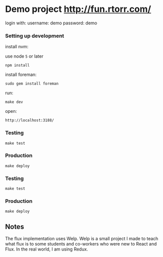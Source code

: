 # Demo project http://fun.rtorr.com/

login with:
username: demo
password: demo

### Setting up development

install nvm:

use node `5` or later

`npm install`

install foreman:

`sudo gem install foreman`

run:

`make dev`

open:

`http://localhost:3188/`


### Testing

`make test`


### Production

`make deploy`

### Testing

`make test`


### Production

`make deploy`

## Notes

The flux implementation uses Welp. Welp is a small project I made to teach what flux is to some students and
co-workers who were new to React and Flux. In the real world, I am using Redux.


